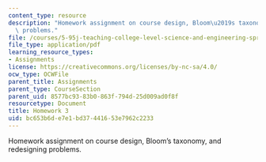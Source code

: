 ```yaml
---
content_type: resource
description: "Homework assignment on course design, Bloom\u2019s taxonomy, and redesigning\
  \ problems."
file: /courses/5-95j-teaching-college-level-science-and-engineering-spring-2009/bc653b6de7e1bd37441653e7962c2233_MIT5_95js09_hw03.pdf
file_type: application/pdf
learning_resource_types:
- Assignments
license: https://creativecommons.org/licenses/by-nc-sa/4.0/
ocw_type: OCWFile
parent_title: Assignments
parent_type: CourseSection
parent_uid: 8577bc93-83b0-863f-794d-25d009ad0f8f
resourcetype: Document
title: Homework 3
uid: bc653b6d-e7e1-bd37-4416-53e7962c2233
---
```

Homework assignment on course design, Bloom’s taxonomy, and redesigning problems.